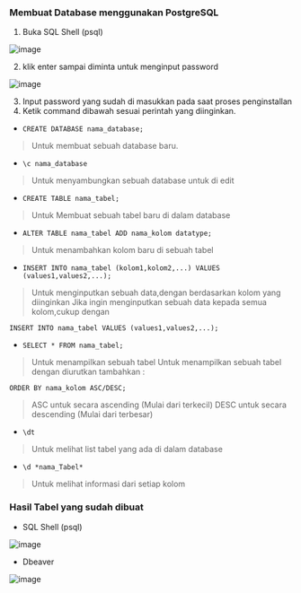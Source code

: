 ### Membuat Database menggunakan PostgreSQL

1. Buka SQL Shell (psql)

![image](https://github.com/TaufiqRahman04/pertemuan2-basis-data/assets/148308595/6732ef41-8aef-4850-abed-f0bb70bea84c)

2. klik enter sampai diminta untuk menginput password

![image](https://github.com/TaufiqRahman04/pertemuan2-basis-data/assets/148308595/838f4c15-7f86-48a9-adfb-449cac4cb5b7)

3. Input password yang sudah di masukkan pada saat proses penginstallan
4. Ketik command dibawah sesuai perintah yang diinginkan.


* `CREATE DATABASE nama_database;`
> Untuk membuat sebuah database baru.


* `\c nama_database`
> Untuk menyambungkan sebuah database untuk di edit


* `CREATE TABLE nama_tabel;`
> Untuk Membuat sebuah tabel baru di dalam database


* `ALTER TABLE nama_tabel ADD nama_kolom datatype;`
> Untuk menambahkan kolom baru di sebuah tabel


* `INSERT INTO nama_tabel (kolom1,kolom2,...) VALUES (values1,values2,...);`
> Untuk menginputkan sebuah data,dengan berdasarkan kolom yang diinginkan
> Jika ingin menginputkan sebuah data kepada semua kolom,cukup dengan

`INSERT INTO nama_tabel VALUES (values1,values2,...);`


* `SELECT * FROM nama_tabel;`
> Untuk menampilkan sebuah tabel
> Untuk menampilkan sebuah tabel dengan diurutkan tambahkan :

`ORDER BY nama_kolom ASC/DESC;`

> ASC untuk secara ascending (Mulai dari terkecil)
> DESC untuk secara descending (Mulai dari terbesar)


* `\dt`
> Untuk melihat list tabel yang ada di dalam database


* `\d *nama_Tabel*`
> Untuk melihat informasi dari setiap kolom


### Hasil Tabel yang sudah dibuat
* SQL Shell (psql)
  
![image](https://github.com/TaufiqRahman04/pertemuan2-basis-data/assets/148308595/7ea68667-c6e8-460f-94a1-948e2e1a2d46)

* Dbeaver
  
![image](https://github.com/TaufiqRahman04/pertemuan2-basis-data/assets/148308595/39772cd9-5de1-4e5d-bc9d-7e5fa3c1a660)
